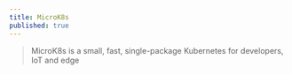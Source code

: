 ```yaml
---
title: MicroK8s
published: true
---
```


> MicroK8s is a small, fast, single-package Kubernetes for developers, IoT and edge
